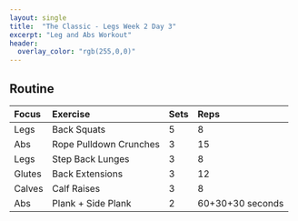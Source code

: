 ```yaml
---
layout: single
title:  "The Classic - Legs Week 2 Day 3"
excerpt: "Leg and Abs Workout"
header:
  overlay_color: "rgb(255,0,0)"
---
```


## Routine

| Focus | Exercise | Sets | Reps |
|:-|:-|:-|:-|
|Legs|Back Squats|5|8|
|Abs|Rope Pulldown Crunches|3|15|
|Legs|Step Back Lunges|3|8|
|Glutes|Back Extensions|3|12|
|Calves|Calf Raises|3|8|
|Abs|Plank + Side Plank|2|60+30+30 seconds|
